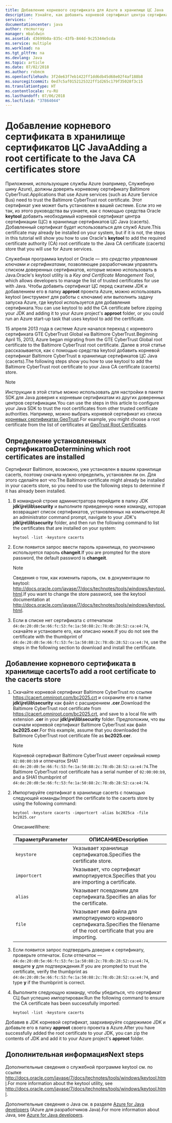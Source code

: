 ```yaml
---
title: Добавление корневого сертификата для Azure в хранилище ЦС Java
description: Узнайте, как добавить корневой сертификат центра сертификации (ЦС) в хранилище сертификатов ЦС Java (cacerts) для использования в Microsoft Azure.
services: ''
documentationcenter: java
author: rmcmurray
manager: mbaldwin
ms.assetid: d3699b0a-835c-43fb-844d-9c25344e5cda
ms.service: multiple
ms.workload: na
ms.tgt_pltfrm: na
ms.devlang: Java
ms.topic: article
ms.date: 07/02/2018
ms.author: robmcm
ms.openlocfilehash: 3f2de63f7eb1422ff1dd6db45d68e02f4af188b8
ms.sourcegitcommit: 0ed7c5af0152125322ff1d265c179f35028f3c15
ms.translationtype: HT
ms.contentlocale: ru-RU
ms.lasthandoff: 07/06/2018
ms.locfileid: "37864044"
---
```

# <a name="adding-a-root-certificate-to-the-java-ca-certificates-store"></a><span data-ttu-id="937e3-103">Добавление корневого сертификата в хранилище сертификатов ЦС Java</span><span class="sxs-lookup"><span data-stu-id="937e3-103">Adding a root certificate to the Java CA certificates store</span></span>

<span data-ttu-id="937e3-104">Приложения, использующие службы Azure (например, Служебную шину Azure), должны доверять корневому сертификату Baltimore CyberTrust.</span><span class="sxs-lookup"><span data-stu-id="937e3-104">Applications that use Azure services (such as Azure Service Bus) need to trust the Baltimore CyberTrust root certificate.</span></span> <span data-ttu-id="937e3-105">Этот сертификат уже может быть установлен в вашей системе. Если это не так, из этого руководства вы узнаете, как с помощью средства Oracle **keytool** добавить необходимый корневой сертификат центра сертификации (ЦС) в хранилище сертификатов ЦС Java (cacerts). Добавленный сертификат будет использоваться для служб Azure.</span><span class="sxs-lookup"><span data-stu-id="937e3-105">This certificate may already be installed on your system, but if it is not, the steps in this tutorial will show you how to use Oracle's **keytool** to add the required certificate authority (CA) root certificate to the Java CA certificate (cacerts) store that you will use for Azure services.</span></span>

<span data-ttu-id="937e3-106">Служебная программа keytool от Oracle — это _средство управления ключами и сертификатами_, позволяющее разработчикам управлять списком доверенных сертификатов, которые можно использовать в Java.</span><span class="sxs-lookup"><span data-stu-id="937e3-106">Oracle's keytool utility is a _Key and Certificate Management Tool_, which allows developers to manage the list of trusted certificates for use with Java.</span></span> <span data-ttu-id="937e3-107">Чтобы добавить сертификат ЦС перед сжатием JDK и добавлением его в папку **approot** проекта Azure, можно использовать keytool (инструмент для работы с ключами) или выполнить задачу запуска Azure, где keytool используется для добавления сертификата.</span><span class="sxs-lookup"><span data-stu-id="937e3-107">You can use keytool to add the CA certificate before zipping your JDK and adding it to your Azure project's **approot** folder, or you could run an Azure start-up task that uses keytool to add the certificate.</span></span>

<span data-ttu-id="937e3-108">15 апреля 2013 года в системе Azure начался переход с корневого сертификата GTE CyberTrust Global на Baltimore CyberTrust.</span><span class="sxs-lookup"><span data-stu-id="937e3-108">Beginning April 15, 2013, Azure began migrating from the GTE CyberTrust Global root certificate to the Baltimore CyberTrust root certificate.</span></span> <span data-ttu-id="937e3-109">Далее в этой статье рассказывается, как с помощью средства keytool добавить корневой сертификат Baltimore CyberTrust в хранилище сертификатов ЦС Java (cacerts).</span><span class="sxs-lookup"><span data-stu-id="937e3-109">The following steps show you how to use keytool to add the Baltimore CyberTrust root certificate to your Java CA certificate (cacerts) store.</span></span>

> [!NOTE]
> 
> <span data-ttu-id="937e3-110">Инструкции в этой статье можно использовать для настройки в пакете SDK для Java доверия к корневым сертификатам из других доверенных центров сертификации.</span><span class="sxs-lookup"><span data-stu-id="937e3-110">You can use the steps in this article to configure your Java SDK to trust the root certificates from other trusted certificate authorities.</span></span> <span data-ttu-id="937e3-111">Например, можно выбрать корневой сертификат из списка [корневых сертификатах GeoTrust](http://www.geotrust.com/resources/root-certificates/).</span><span class="sxs-lookup"><span data-stu-id="937e3-111">For example, you might choose a root certificate from the list of certificates at [GeoTrust Root Certificates](http://www.geotrust.com/resources/root-certificates/).</span></span>
> 

## <a name="determining-which-root-certificates-are-installed"></a><span data-ttu-id="937e3-112">Определение установленных сертификатов</span><span class="sxs-lookup"><span data-stu-id="937e3-112">Determining which root certificates are installed</span></span>

<span data-ttu-id="937e3-113">Сертификат Baltimore, возможно, уже установлен в вашем хранилище cacerts, поэтому сначала нужно определить, установлен ли он. Для этого сделайте вот что:</span><span class="sxs-lookup"><span data-stu-id="937e3-113">The Baltimore certificate might already be installed in your cacerts store, so you need to use the following steps to determine if it has already been installed.</span></span>

1. <span data-ttu-id="937e3-114">В командной строке администратора перейдите в папку JDK **jdk\jre\lib\security** и выполните приведенную ниже команду, которая возвращает список сертификатов, установленных на компьютере.</span><span class="sxs-lookup"><span data-stu-id="937e3-114">At an administrator command prompt, navigate to your JDK's **jdk\jre\lib\security** folder, and then run the following command to list the certificates that are installed on your system:</span></span>

   ```shell
   keytool -list -keystore cacerts
   ```

1. <span data-ttu-id="937e3-115">Если появится запрос ввести пароль хранилища, по умолчанию используется пароль **changeit**.</span><span class="sxs-lookup"><span data-stu-id="937e3-115">If you are prompted for the store password, the default password is **changeit**.</span></span>

   > [!NOTE]
   > 
   > <span data-ttu-id="937e3-116">Сведения о том, как изменить пароль, см. в документации по keytool: <http://docs.oracle.com/javase/7/docs/technotes/tools/windows/keytool.html>.</span><span class="sxs-lookup"><span data-stu-id="937e3-116">If you want to change the store password, see the keytool documentation at <http://docs.oracle.com/javase/7/docs/technotes/tools/windows/keytool.html>.</span></span>
   > 

1. <span data-ttu-id="937e3-117">Если в списке нет сертификата с отпечатком `d4:de:20:d0:5e:66:fc:53:fe:1a:50:88:2c:78:db:28:52:ca:e4:74`, скачайте и установите его, как описано ниже.</span><span class="sxs-lookup"><span data-stu-id="937e3-117">If you do not see the certificate with the thumbprint of `d4:de:20:d0:5e:66:fc:53:fe:1a:50:88:2c:78:db:28:52:ca:e4:74`, use the steps in the following section to download and install the certificate.</span></span>

## <a name="to-add-a-root-certificate-to-the-cacerts-store"></a><span data-ttu-id="937e3-118">Добавление корневого сертификата в хранилище cacerts</span><span class="sxs-lookup"><span data-stu-id="937e3-118">To add a root certificate to the cacerts store</span></span>

1. <span data-ttu-id="937e3-119">Скачайте корневой сертификат Baltimore CyberTrust по ссылке <https://cacert.omniroot.com/bc2025.crt> и сохраните его в папке **jdk\jre\lib\security** как файл с расширением **.cer**.</span><span class="sxs-lookup"><span data-stu-id="937e3-119">Download the Baltimore CyberTrust root certificate from <https://cacert.omniroot.com/bc2025.crt>, and save to a local file with extension **.cer** in your **jdk\jre\lib\security** folder.</span></span> <span data-ttu-id="937e3-120">Предположим, что вы скачали корневой сертификат Baltimore CyberTrust как файл **bc2025.cer**.</span><span class="sxs-lookup"><span data-stu-id="937e3-120">For this example, assume that you downloaded the Baltimore CyberTrust root certificate file as **bc2025.cer**.</span></span>

   > [!NOTE]
   > 
   > <span data-ttu-id="937e3-121">Корневой сертификат Baltimore CyberTrust имеет серийный номер `02:00:00:b9` и отпечаток SHA1 `d4:de:20:d0:5e:66:fc:53:fe:1a:50:88:2c:78:db:28:52:ca:e4:74`.</span><span class="sxs-lookup"><span data-stu-id="937e3-121">The Baltimore CyberTrust root certificate has a serial number of `02:00:00:b9`, and a SHA1 thumbprint of `d4:de:20:d0:5e:66:fc:53:fe:1a:50:88:2c:78:db:28:52:ca:e4:74`.</span></span>
   > 

2. <span data-ttu-id="937e3-122">Импортируйте сертификат в хранилище cacerts с помощью следующей команды:</span><span class="sxs-lookup"><span data-stu-id="937e3-122">Import the certificate to the cacerts store by using the following command:</span></span>

   ```shell
   keytool -keystore cacerts -importcert -alias bc2025ca -file bc2025.cer
   ```
   <span data-ttu-id="937e3-123">Описание</span><span class="sxs-lookup"><span data-stu-id="937e3-123">Where:</span></span>

   |  <span data-ttu-id="937e3-124">Параметр</span><span class="sxs-lookup"><span data-stu-id="937e3-124">Parameter</span></span>   |                              <span data-ttu-id="937e3-125">ОПИСАНИЕ</span><span class="sxs-lookup"><span data-stu-id="937e3-125">Description</span></span>                               |
   |--------------|------------------------------------------------------------------------|
   | `keystore`   | <span data-ttu-id="937e3-126">Указывает хранилище сертификатов.</span><span class="sxs-lookup"><span data-stu-id="937e3-126">Specifies the certificate store.</span></span>                                       |
   | `importcert` | <span data-ttu-id="937e3-127">Указывает, что сертификат импортируется.</span><span class="sxs-lookup"><span data-stu-id="937e3-127">Specifies that you are importing a certificate.</span></span>                        |
   | `alias`      | <span data-ttu-id="937e3-128">Указывает псевдоним для сертификата.</span><span class="sxs-lookup"><span data-stu-id="937e3-128">Specifies an alias for the certificate.</span></span>                                |
   | `file`       | <span data-ttu-id="937e3-129">Указывает имя файла для импортируемого корневого сертификата.</span><span class="sxs-lookup"><span data-stu-id="937e3-129">Specifies the filename of the root certificate that you are importing.</span></span> |


3. <span data-ttu-id="937e3-130">Если появится запрос подтвердить доверие к сертификату, проверьте отпечаток. Если отпечаток — `d4:de:20:d0:5e:66:fc:53:fe:1a:50:88:2c:78:db:28:52:ca:e4:74`, введите **y** для подтверждения.</span><span class="sxs-lookup"><span data-stu-id="937e3-130">If you are prompted to trust the certificate, verify the thumbprint as `d4:de:20:d0:5e:66:fc:53:fe:1a:50:88:2c:78:db:28:52:ca:e4:74`, and type **y** if the thumbprint is correct.</span></span>

4. <span data-ttu-id="937e3-131">Выполните следующую команду, чтобы убедиться, что сертификат СЦ был успешно импортирован:</span><span class="sxs-lookup"><span data-stu-id="937e3-131">Run the following command to ensure the CA certificate has been successfully imported:</span></span>

   ```shell
   keytool -list -keystore cacerts
   ```

<span data-ttu-id="937e3-132">Добавив в JDK корневой сертификат, заархивируйте содержимое JDK и добавьте его в папку **approot** своего проекта в Azure.</span><span class="sxs-lookup"><span data-stu-id="937e3-132">After you have successfully added the root certificate to your JDK, you can zip the contents of JDK and add it to your Azure project's **approot** folder.</span></span>

## <a name="next-steps"></a><span data-ttu-id="937e3-133">Дополнительная информация</span><span class="sxs-lookup"><span data-stu-id="937e3-133">Next steps</span></span>

<span data-ttu-id="937e3-134">Дополнительные сведения о служебной программе keytool см. по ссылке <http://docs.oracle.com/javase/7/docs/technotes/tools/windows/keytool.html>.</span><span class="sxs-lookup"><span data-stu-id="937e3-134">For more information about the keytool utility, see <http://docs.oracle.com/javase/7/docs/technotes/tools/windows/keytool.html>.</span></span>

<span data-ttu-id="937e3-135">Дополнительные сведения о Java см. в разделе [Azure for Java developers](/java/azure) (Azure для разработчиков Java).</span><span class="sxs-lookup"><span data-stu-id="937e3-135">For more information about Java, see [Azure for Java developers](/java/azure).</span></span>

<!-- For more information about the root certificates used by Azure, see [Azure Root Certificate Migration](http://blogs.msdn.com/b/windowsazure/archive/2013/03/15/windows-azure-root-certificate-migration.aspx). -->
